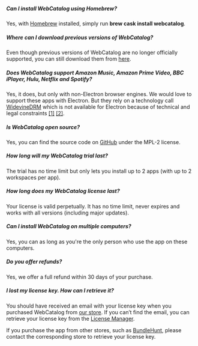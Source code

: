 ##### Can I install WebCatalog using Homebrew?
Yes, with [Homebrew](https://brew.sh/) installed, simply run **brew cask install webcatalog**.

##### Where can I download previous versions of WebCatalog?
Even though previous versions of WebCatalog are no longer officially supported, you can still download them from [here](https://github.com/atomery/webcatalog/releases).

##### Does WebCatalog support Amazon Music, Amazon Prime Video, BBC iPlayer, Hulu, Netflix and Spotify?
Yes, it does, but only with non-Electron browser engines. We would love to support these apps with Electron. But they rely on a technology call [WidevineDRM](https://en.wikipedia.org/wiki/Widevine) which is not available for Electron because of technical and legal constraints [\[1\]](https://electronjs.org/docs/tutorial/testing-widevine-cdm) [\[2\]](https://www.theregister.co.uk/2019/04/03/googles_widevine_drm/).

##### Is WebCatalog open source?
Yes, you can find the source code on [GitHub](https://github.com/atomery/webcatalog) under the MPL-2 license.

##### How long will my WebCatalog trial last?
The trial has no time limit but only lets you install up to 2 apps (with up to 2 workspaces per app).

##### How long does my WebCatalog license last?
Your license is valid perpetually. It has no time limit, never expires and works with all versions (including major updates).

##### Can I install WebCatalog on multiple computers?
Yes, you can as long as you're the only person who use the app on these computers.

##### Do you offer refunds?
Yes, we offer a full refund within 30 days of your purchase.

##### I lost my license key. How can I retrieve it?
You should have received an email with your license key when you purchased WebCatalog from [our store](https://webcatalog.onfastspring.com/). If you can’t find the email, you can retrieve your license key from the [License Manager](https://webcatalog.onfastspring.com/account).

If you purchase the app from other stores, such as [BundleHunt](https://bundlehunt.com/), please contact the corresponding store to retrieve your license key.